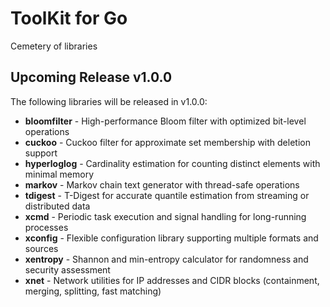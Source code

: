 # ToolKit for Go

Cemetery of libraries

## Upcoming Release v1.0.0

The following libraries will be released in v1.0.0:

- **bloomfilter** - High-performance Bloom filter with optimized bit-level operations
- **cuckoo** - Cuckoo filter for approximate set membership with deletion support
- **hyperloglog** - Cardinality estimation for counting distinct elements with minimal memory
- **markov** - Markov chain text generator with thread-safe operations
- **tdigest** - T-Digest for accurate quantile estimation from streaming or distributed data
- **xcmd** - Periodic task execution and signal handling for long-running processes
- **xconfig** - Flexible configuration library supporting multiple formats and sources
- **xentropy** - Shannon and min-entropy calculator for randomness and security assessment
- **xnet** - Network utilities for IP addresses and CIDR blocks (containment, merging, splitting, fast matching)

